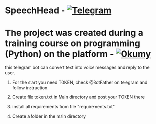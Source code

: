 # SpeechHead - [![Telegram](https://img.shields.io/badge/Telegram-092949?style=for-the-badge&logo=Telegram)](https://t.me/speechHeadBot)

# The project was created during a training course on programming (Python) on the platform  - [![Okumy](https://img.shields.io/badge/Okumy-092949?style=for-the-badge&logo=python)](https://www.okumy.com/) 

this telegram bot can convert text into voice messages and reply to the user.


1. For the start you need TOKEN, check @BotFather on telegram and follow instruction.

2. Create file token.txt in Main directory and post your TOKEN there

3. install all requirements from file "requirements.txt"

4. Create a folder <data/> in the main directory
